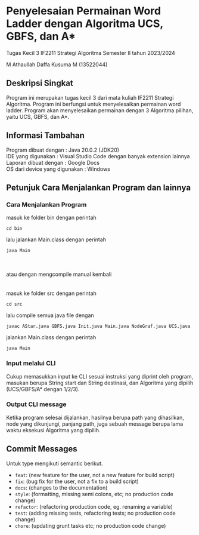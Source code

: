 # Penyelesaian Permainan Word Ladder dengan Algoritma UCS, GBFS, dan A*
Tugas Kecil 3 IF2211 Strategi Algoritma 
Semester II tahun 2023/2024

M Athaullah Daffa Kusuma M (13522044)

## Deskripsi Singkat
Program ini merupakan tugas kecil 3 dari mata kuliah IF2211 Strategi Algoritma. Program ini berfungsi untuk menyelesaikan permainan word ladder. Program akan menyelesaikan permainan dengan 3 Algoritma pilihan, yaitu UCS, GBFS, dan A*.

## Informasi Tambahan
Program dibuat dengan : Java 20.0.2 (JDK20)<br />
IDE yang digunakan : Visual Studio Code dengan banyak extension lainnya<br />
Laporan dibuat dengan : Google Docs <br />
OS dari device yang digunakan : Windows

## Petunjuk Cara Menjalankan Program dan lainnya

### Cara Menjalankan Program
masuk ke folder bin dengan perintah
```
cd bin
```
lalu jalankan Main.class dengan perintah
```
java Main
```
<br /><br /> atau dengan mengcompile manual kembali <br /> <br /><br />
masuk ke folder src dengan perintah
```
cd src
```
lalu compile semua java file dengan
```
javac AStar.java GBFS.java Init.java Main.java NodeGraf.java UCS.java
```
jalankan Main.class dengan perintah
```
java Main
```

### Input melalui CLI
Cukup memasukkan input ke CLI sesuai instruksi yang diprint oleh program, masukan berupa String start dan String destinasi, dan Algoritma yang dipilih (UCS/GBFS/A* dengan 1/2/3).
### Output CLI message
Ketika program selesai dijalankan, hasilnya berupa path yang dihasilkan, node yang dikunjungi, panjang path, juga sebuah message berupa lama waktu eksekusi Algoritma yang dipilih.

## Commit Messages

Untuk type mengikuti semantic berikut.

- `feat`: (new feature for the user, not a new feature for build script)
- `fix`: (bug fix for the user, not a fix to a build script)
- `docs`: (changes to the documentation)
- `style`: (formatting, missing semi colons, etc; no production code change)
- `refactor`: (refactoring production code, eg. renaming a variable)
- `test`: (adding missing tests, refactoring tests; no production code change)
- `chore`: (updating grunt tasks etc; no production code change)
